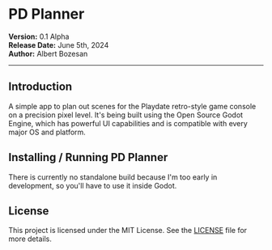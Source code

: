 # PD Planner

**Version:** 0.1 Alpha  
**Release Date:** June 5th, 2024  
**Author:** Albert Bozesan

---

## Introduction

A simple app to plan out scenes for the Playdate retro-style game console on a precision pixel level. It's being built using the Open Source Godot Engine, which has powerful UI capabilities and is compatible with every major OS and platform.

## Installing / Running PD Planner

There is currently no standalone build because I'm too early in development, so you'll have to use it inside Godot.

## License

This project is licensed under the MIT License. See the [LICENSE](LICENSE) file for more details.
